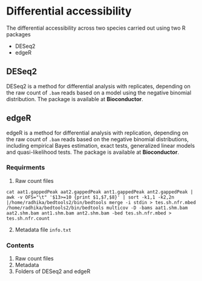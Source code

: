 # Differential accessibility 
The differential accessibility across two species carried out using two R packages
- DESeq2
- edgeR

## DESeq2
DESeq2 is a method for differential analysis with replicates, depending on the raw count of `.bam` reads based on a model using the negative binomial distribution. The package is available at **Bioconductor**.

## edgeR
edgeR is a method for differential analysis with replication, depending on the raw count of `.bam` reads based on the negative binomial distributions, including empirical Bayes estimation, exact tests, generalized linear models and quasi-likelihood tests. The package is available at **Bioconductor**. 

### Requirments
1. Raw count files
```
cat aat1.gappedPeak aat2.gappedPeak ant1.gappedPeak ant2.gappedPeak | awk -v OFS="\t" '$13>=10 {print $1,$7,$8}' | sort -k1,1 -k2,2n |/home/radhika/bedtools2/bin/bedtools merge -i stdin > tes.sh.nfr.mbed
/home/radhika/bedtools2/bin/bedtools multicov -D -bams aat1.shm.bam aat2.shm.bam ant1.shm.bam ant2.shm.bam -bed tes.sh.nfr.mbed > tes.sh.nfr.count
```
2. Metadata file `info.txt`

### Contents
1. Raw count files
2. Metadata
3. Folders of DESeq2 and edgeR
